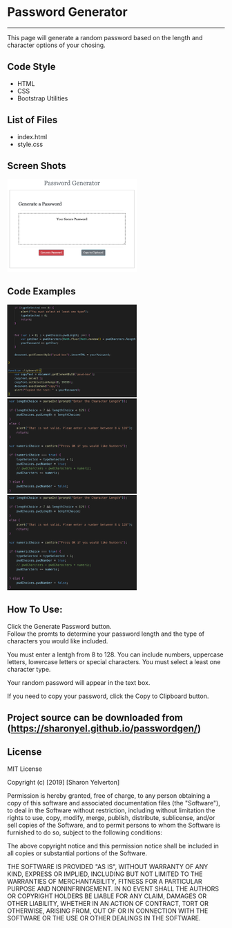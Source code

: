# Password Generator
---
This page will generate a random password based on the length and character options of your chosing.

Code Style
---
* HTML
* CSS
* Bootstrap Utilities

List of Files
---
* index.html
* style.css

Screen Shots
---
<img src="assets/images/screenshot1.png" width=300>


Code Examples
---

<img src="assets/images/screenshot3.png" width=300>  <img src="assets/images/screenshot4.png" width=300>
<img src="assets/images/screenshot4.png" width=300>


How To Use:
---

Click the Generate Password button.  
Follow the promts to determine your password length and the type of characters you would like included.

You must enter a lentgh from 8 to 128.
You can include numbers, uppercase letters, lowercase letters or special characters.  You must select a least one character type.

Your random password will appear in the text box.

If you need to copy your password, click the Copy to Clipboard button.


 Project source can be downloaded from (https://sharonyel.github.io/passwordgen/) 
 ---


License
---

MIT License

Copyright (c) [2019] [Sharon Yelverton]

Permission is hereby granted, free of charge, to any person obtaining a copy
of this software and associated documentation files (the "Software"), to deal
in the Software without restriction, including without limitation the rights
to use, copy, modify, merge, publish, distribute, sublicense, and/or sell
copies of the Software, and to permit persons to whom the Software is
furnished to do so, subject to the following conditions:

The above copyright notice and this permission notice shall be included in all
copies or substantial portions of the Software.

THE SOFTWARE IS PROVIDED "AS IS", WITHOUT WARRANTY OF ANY KIND, EXPRESS OR
IMPLIED, INCLUDING BUT NOT LIMITED TO THE WARRANTIES OF MERCHANTABILITY,
FITNESS FOR A PARTICULAR PURPOSE AND NONINFRINGEMENT. IN NO EVENT SHALL THE
AUTHORS OR COPYRIGHT HOLDERS BE LIABLE FOR ANY CLAIM, DAMAGES OR OTHER
LIABILITY, WHETHER IN AN ACTION OF CONTRACT, TORT OR OTHERWISE, ARISING FROM,
OUT OF OR IN CONNECTION WITH THE SOFTWARE OR THE USE OR OTHER DEALINGS IN THE
SOFTWARE.

